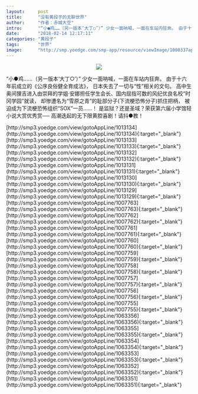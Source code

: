 ```yaml
---
layout:     post
title:      "没有黄段子的无聊世界"
author:     "作者：赤城大空"
intro:      "“小●鸡……（另一版本‘大丁○’）” 少女一面呐喊，一面在车站内狂奔。 由于十六年前成立的《公序良俗健全育成法》， 日本失去了一切与“性”相关的文句。 高中生奥间狸吉进入由崇拜的学姐‧安娜担任学生会长、国内屈指可数的风纪优良名校“时冈学园”就读， 却惨遭名为“雪原之青”的耻部分子(下流梗恐怖分子)抓住把柄， 被迫成为下流梗恐怖组织“SOX”一员……！ 是监狱？还是圣域？荣获第六届小学馆轻小说大赏优秀赏── 高潮迭起的无下限黄腔喜剧！请抖●教！"
date:       "2018-02-14 12:17:11"
categories: "黄段子"
tags:       "世界"
image:      "http://smp.yoedge.com/smp-app/resource/viewImage/1000337appline.png"
---
```

<div style="text-align: center">
<p><img src="http://smp.yoedge.com/smp-app/resource/viewImage/1000337appline.png"/></p>
</div>
<p class="post-meta">
<span>“小●鸡……（另一版本‘大丁○’）” 少女一面呐喊，一面在车站内狂奔。 由于十六年前成立的《公序良俗健全育成法》， 日本失去了一切与“性”相关的文句。 高中生奥间狸吉进入由崇拜的学姐‧安娜担任学生会长、国内屈指可数的风纪优良名校“时冈学园”就读， 却惨遭名为“雪原之青”的耻部分子(下流梗恐怖分子)抓住把柄， 被迫成为下流梗恐怖组织“SOX”一员……！ 是监狱？还是圣域？荣获第六届小学馆轻小说大赏优秀赏── 高潮迭起的无下限黄腔喜剧！请抖●教！</span>
</p>
[http://smp3.yoedge.com/view/gotoAppLine/1013134](http://smp3.yoedge.com/view/gotoAppLine/1013134){:target="_blank"}
[http://smp3.yoedge.com/view/gotoAppLine/1013133](http://smp3.yoedge.com/view/gotoAppLine/1013133){:target="_blank"}
[http://smp3.yoedge.com/view/gotoAppLine/1013132](http://smp3.yoedge.com/view/gotoAppLine/1013132){:target="_blank"}
[http://smp3.yoedge.com/view/gotoAppLine/1013131](http://smp3.yoedge.com/view/gotoAppLine/1013131){:target="_blank"}
[http://smp3.yoedge.com/view/gotoAppLine/1013130](http://smp3.yoedge.com/view/gotoAppLine/1013130){:target="_blank"}
[http://smp3.yoedge.com/view/gotoAppLine/1013129](http://smp3.yoedge.com/view/gotoAppLine/1013129){:target="_blank"}
[http://smp3.yoedge.com/view/gotoAppLine/1007763](http://smp3.yoedge.com/view/gotoAppLine/1007763){:target="_blank"}
[http://smp3.yoedge.com/view/gotoAppLine/1007762](http://smp3.yoedge.com/view/gotoAppLine/1007762){:target="_blank"}
[http://smp3.yoedge.com/view/gotoAppLine/1007761](http://smp3.yoedge.com/view/gotoAppLine/1007761){:target="_blank"}
[http://smp3.yoedge.com/view/gotoAppLine/1007760](http://smp3.yoedge.com/view/gotoAppLine/1007760){:target="_blank"}
[http://smp3.yoedge.com/view/gotoAppLine/1007759](http://smp3.yoedge.com/view/gotoAppLine/1007759){:target="_blank"}
[http://smp3.yoedge.com/view/gotoAppLine/1007758](http://smp3.yoedge.com/view/gotoAppLine/1007758){:target="_blank"}
[http://smp3.yoedge.com/view/gotoAppLine/1007757](http://smp3.yoedge.com/view/gotoAppLine/1007757){:target="_blank"}
[http://smp3.yoedge.com/view/gotoAppLine/1007756](http://smp3.yoedge.com/view/gotoAppLine/1007756){:target="_blank"}
[http://smp3.yoedge.com/view/gotoAppLine/1007755](http://smp3.yoedge.com/view/gotoAppLine/1007755){:target="_blank"}
[http://smp3.yoedge.com/view/gotoAppLine/1063356](http://smp3.yoedge.com/view/gotoAppLine/1063356){:target="_blank"}
[http://smp3.yoedge.com/view/gotoAppLine/1063355](http://smp3.yoedge.com/view/gotoAppLine/1063355){:target="_blank"}
[http://smp3.yoedge.com/view/gotoAppLine/1063354](http://smp3.yoedge.com/view/gotoAppLine/1063354){:target="_blank"}
[http://smp3.yoedge.com/view/gotoAppLine/1063353](http://smp3.yoedge.com/view/gotoAppLine/1063353){:target="_blank"}
[http://smp3.yoedge.com/view/gotoAppLine/1063352](http://smp3.yoedge.com/view/gotoAppLine/1063352){:target="_blank"}
[http://smp3.yoedge.com/view/gotoAppLine/1063351](http://smp3.yoedge.com/view/gotoAppLine/1063351){:target="_blank"}



